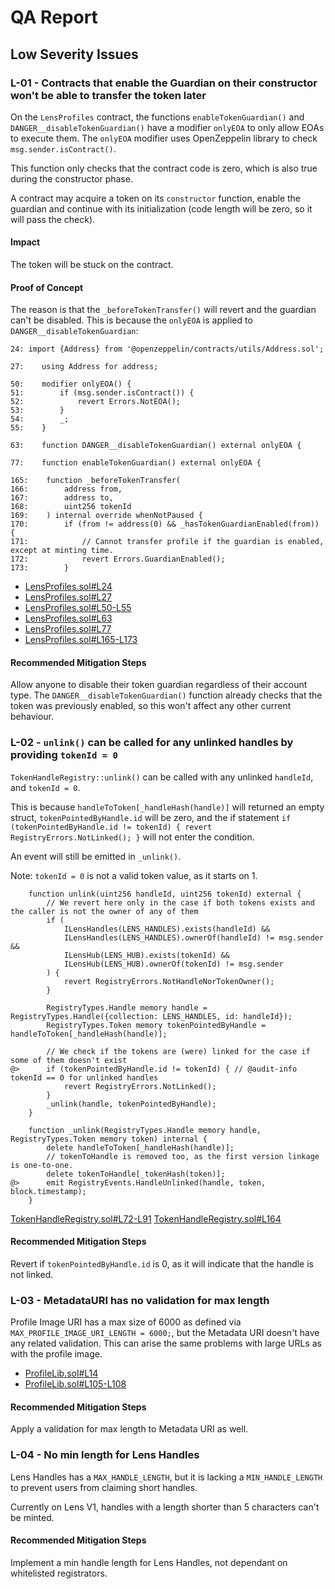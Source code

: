 # QA Report

## Low Severity Issues

### L-01 - Contracts that enable the Guardian on their constructor won't be able to transfer the token later

On the `LensProfiles` contract, the functions `enableTokenGuardian()` and `DANGER__disableTokenGuardian()` have a modifier `onlyEOA` to only allow EOAs to execute them. The `onlyEOA` modifier uses OpenZeppelin library to check `msg.sender.isContract()`.

This function only checks that the contract code is zero, which is also true during the constructor phase.

A contract may acquire a token on its `constructor` function, enable the guardian and continue with its initialization (code length will be zero, so it will pass the check).

#### Impact

The token will be stuck on the contract.

#### Proof of Concept

The reason is that the `_beforeTokenTransfer()` will revert and the guardian can't be disabled. This is because the `onlyEOA` is applied to `DANGER__disableTokenGuardian`:

```solidity
24: import {Address} from '@openzeppelin/contracts/utils/Address.sol';

27:    using Address for address;

50:    modifier onlyEOA() {
51:        if (msg.sender.isContract()) {
52:            revert Errors.NotEOA();
53:        }
54:        _;
55:    }

63:    function DANGER__disableTokenGuardian() external onlyEOA {

77:    function enableTokenGuardian() external onlyEOA {

165:    function _beforeTokenTransfer(
166:        address from,
167:        address to,
168:        uint256 tokenId
169:    ) internal override whenNotPaused {
170:        if (from != address(0) && _hasTokenGuardianEnabled(from)) {
171:            // Cannot transfer profile if the guardian is enabled, except at minting time.
172:            revert Errors.GuardianEnabled();
173:        }
```

- [LensProfiles.sol#L24](https://github.com/code-423n4/2023-07-lens/blob/main/contracts/base/LensProfiles.sol#L24)
- [LensProfiles.sol#L27](https://github.com/code-423n4/2023-07-lens/blob/main/contracts/base/LensProfiles.sol#L27)
- [LensProfiles.sol#L50-L55](https://github.com/code-423n4/2023-07-lens/blob/main/contracts/base/LensProfiles.sol#L50-L55)
- [LensProfiles.sol#L63](https://github.com/code-423n4/2023-07-lens/blob/main/contracts/base/LensProfiles.sol#L63)
- [LensProfiles.sol#L77](https://github.com/code-423n4/2023-07-lens/blob/main/contracts/base/LensProfiles.sol#L77)
- [LensProfiles.sol#L165-L173](https://github.com/code-423n4/2023-07-lens/blob/main/contracts/base/LensProfiles.sol#L165-L173)

#### Recommended Mitigation Steps

Allow anyone to disable their token guardian regardless of their account type. The `DANGER__disableTokenGuardian()` function already checks that the token was previously enabled, so this won't affect any other current behaviour.

### L-02 - `unlink()` can be called for any unlinked handles by providing `tokenId = 0`

`TokenHandleRegistry::unlink()` can be called with any unlinked `handleId`, and `tokenId = 0`.

This is because `handleToToken[_handleHash(handle)]` will returned an empty struct, `tokenPointedByHandle.id` will be zero, and the if statement `if (tokenPointedByHandle.id != tokenId) { revert RegistryErrors.NotLinked(); }` will not enter the condition.

An event will still be emitted in `_unlink()`.

Note: `tokenId = 0` is not a valid token value, as it starts on 1.

```solidity
    function unlink(uint256 handleId, uint256 tokenId) external {
        // We revert here only in the case if both tokens exists and the caller is not the owner of any of them
        if (
            ILensHandles(LENS_HANDLES).exists(handleId) &&
            ILensHandles(LENS_HANDLES).ownerOf(handleId) != msg.sender &&
            ILensHub(LENS_HUB).exists(tokenId) &&
            ILensHub(LENS_HUB).ownerOf(tokenId) != msg.sender
        ) {
            revert RegistryErrors.NotHandleNorTokenOwner();
        }

        RegistryTypes.Handle memory handle = RegistryTypes.Handle({collection: LENS_HANDLES, id: handleId});
        RegistryTypes.Token memory tokenPointedByHandle = handleToToken[_handleHash(handle)];

        // We check if the tokens are (were) linked for the case if some of them doesn't exist
@>      if (tokenPointedByHandle.id != tokenId) { // @audit-info tokenId == 0 for unlinked handles
            revert RegistryErrors.NotLinked();
        }
        _unlink(handle, tokenPointedByHandle);
    }

    function _unlink(RegistryTypes.Handle memory handle, RegistryTypes.Token memory token) internal {
        delete handleToToken[_handleHash(handle)];
        // tokenToHandle is removed too, as the first version linkage is one-to-one.
        delete tokenToHandle[_tokenHash(token)];
@>      emit RegistryEvents.HandleUnlinked(handle, token, block.timestamp);
    }
```

[TokenHandleRegistry.sol#L72-L91](https://github.com/code-423n4/2023-07-lens/blob/main/contracts/namespaces/TokenHandleRegistry.sol#L72-L91)
[TokenHandleRegistry.sol#L164](https://github.com/code-423n4/2023-07-lens/blob/main/contracts/namespaces/TokenHandleRegistry.sol#L164)

#### Recommended Mitigation Steps

Revert if `tokenPointedByHandle.id` is 0, as it will indicate that the handle is not linked.

### L-03 - MetadataURI has no validation for max length

Profile Image URI has a max size of 6000 as defined via `MAX_PROFILE_IMAGE_URI_LENGTH = 6000;`, but the Metadata URI doesn't have any related validation. This can arise the same problems with large URLs as with the profile image.

- [ProfileLib.sol#L14](https://github.com/code-423n4/2023-07-lens/blob/main/contracts/libraries/ProfileLib.sol#L14)
- [ProfileLib.sol#L105-L108](https://github.com/code-423n4/2023-07-lens/blob/main/contracts/libraries/ProfileLib.sol#L105-L108)

#### Recommended Mitigation Steps

Apply a validation for max length to Metadata URI as well.

### L-04 - No min length for Lens Handles

Lens Handles has a `MAX_HANDLE_LENGTH`, but it is lacking a `MIN_HANDLE_LENGTH` to prevent users from claiming short handles.

Currently on Lens V1, handles with a length shorter than 5 characters can't be minted.

#### Recommended Mitigation Steps

Implement a min handle length for Lens Handles, not dependant on whitelisted registrators.